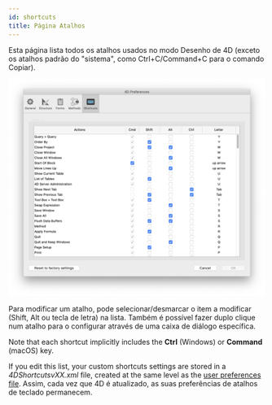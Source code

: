 ```yaml
---
id: shortcuts
title: Página Atalhos
---
```


Esta página lista todos os atalhos usados no modo Desenho de 4D (exceto os atalhos padrão do "sistema", como Ctrl+C/Command+C para o comando Copiar).

![](../assets/en/Preferences/shortcuts.png)

Para modificar um atalho, pode selecionar/desmarcar o item a modificar (Shift, Alt ou tecla de letra) na lista. Também é possível fazer duplo clique num atalho para o configurar através de uma caixa de diálogo específica.

Note that each shortcut implicitly includes the **Ctrl** (Windows) or **Command** (macOS) key.

If you edit this list, your custom shortcuts settings are stored in a _4DShortcutsvXX.xml_ file, created at the same level as the [user preferences file](overview.md#storage). Assim, cada vez que 4D é atualizado, as suas preferências de atalhos de teclado permanecem.
